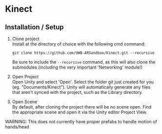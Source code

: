 # Kinect
## Installation / Setup
1. Clone project  
   Install at the directory of choice with the following cmd command:  
   
   `git clone https://github.com/UWB-ARSandbox/Kinect.git --recursive`  
   
   Be sure to include the `--recursive` command, as this will also clone the submodules (including the very important 'Networking' module!)

2. Open Project  
   Open Unity and select 'Open'. Select the folder git just created for you (eg. "Documents/Kinect"). Unity will automatically generate any files that aren't synced with the project, such as the Library directory. 

3. Open Scene  
   By default, after cloning the project there will be no scene open. Find the appropriate scene and open it via the Unity editor Project View.

WARNING: This does not currently have proper prefabs to handle motion of hands/head
